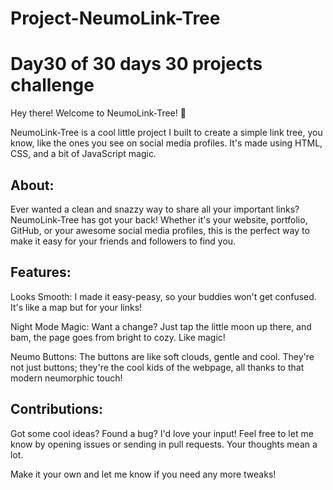 # Project-NeumoLink-Tree
# Day30 of 30 days 30 projects challenge

Hey there! Welcome to NeumoLink-Tree! 🌟

NeumoLink-Tree is a cool little project I built to create a simple link tree, you know, like the ones you see on social media profiles. It's made using HTML, CSS, and a bit of JavaScript magic.

## About:
Ever wanted a clean and snazzy way to share all your important links? NeumoLink-Tree has got your back! Whether it's your website, portfolio, GitHub, or your awesome social media profiles, this is the perfect way to make it easy for your friends and followers to find you.


## Features:
Looks Smooth: I made it easy-peasy, so your buddies won't get confused. It's like a map but for your links!

Night Mode Magic: Want a change? Just tap the little moon up there, and bam, the page goes from bright to cozy. Like magic!

Neumo Buttons: The buttons are like soft clouds, gentle and cool. They're not just buttons; they're the cool kids of the webpage, all thanks to that modern neumorphic touch!



## Contributions:
Got some cool ideas? Found a bug? I'd love your input! Feel free to let me know by opening issues or sending in pull requests. Your thoughts mean a lot.


Make it your own and let me know if you need any more tweaks!




